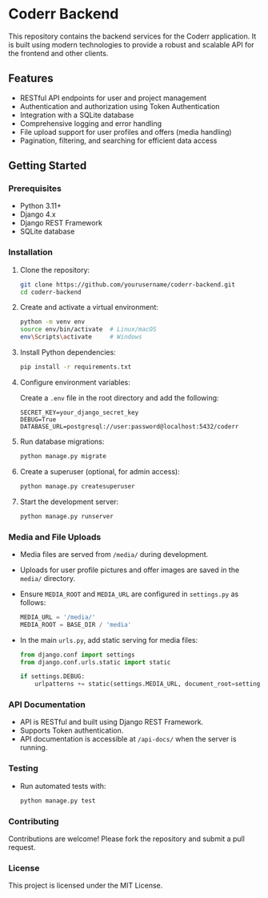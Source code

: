 # Coderr Backend

This repository contains the backend services for the Coderr application. It is built using modern technologies to provide a robust and scalable API for the frontend and other clients.

## Features

- RESTful API endpoints for user and project management
- Authentication and authorization using Token Authentication
- Integration with a SQLite database
- Comprehensive logging and error handling
- File upload support for user profiles and offers (media handling)
- Pagination, filtering, and searching for efficient data access

## Getting Started

### Prerequisites

- Python 3.11+
- Django 4.x
- Django REST Framework
- SQLite database


### Installation

1. Clone the repository:

   ```bash
   git clone https://github.com/yourusername/coderr-backend.git
   cd coderr-backend
   ```

2. Create and activate a virtual environment:

   ```bash
   python -m venv env
   source env/bin/activate  # Linux/macOS
   env\Scripts\activate     # Windows
   ```

3. Install Python dependencies:

   ```bash
   pip install -r requirements.txt
   ```

4. Configure environment variables:

   Create a `.env` file in the root directory and add the following:

   ```env
   SECRET_KEY=your_django_secret_key
   DEBUG=True
   DATABASE_URL=postgresql://user:password@localhost:5432/coderr
   ```

5. Run database migrations:

   ```bash
   python manage.py migrate
   ```

6. Create a superuser (optional, for admin access):

   ```bash
   python manage.py createsuperuser
   ```

7. Start the development server:

   ```bash
   python manage.py runserver
   ```

### Media and File Uploads

- Media files are served from `/media/` during development.
- Uploads for user profile pictures and offer images are saved in the `media/` directory.
- Ensure `MEDIA_ROOT` and `MEDIA_URL` are configured in `settings.py` as follows:

  ```python
  MEDIA_URL = '/media/'
  MEDIA_ROOT = BASE_DIR / 'media'
  ```

- In the main `urls.py`, add static serving for media files:

  ```python
  from django.conf import settings
  from django.conf.urls.static import static

  if settings.DEBUG:
      urlpatterns += static(settings.MEDIA_URL, document_root=settings.MEDIA_ROOT)
  ```

### API Documentation

- API is RESTful and built using Django REST Framework.
- Supports Token authentication.
- API documentation is accessible at `/api-docs/` when the server is running.

### Testing

- Run automated tests with:

  ```bash
  python manage.py test
  ```

### Contributing

Contributions are welcome! Please fork the repository and submit a pull request.

### License

This project is licensed under the MIT License.
